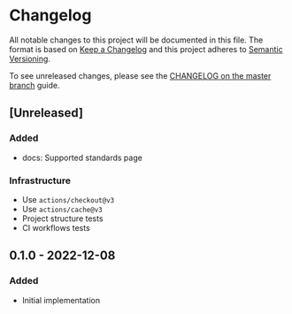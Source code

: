 # Changelog

All notable changes to this project will be documented in this file.
The format is based on [Keep a Changelog](https://keepachangelog.com/en/1.0.0/)
and this project adheres to [Semantic Versioning](https://semver.org/spec/v2.0.0.html).

To see unreleased changes, please see the [CHANGELOG on the master branch](https://github.com/gufolabs/gufo_liftbridge/blob/master/CHANGELOG.md) guide.

## [Unreleased]

### Added

* docs: Supported standards page

### Infrastructure

* Use `actions/checkout@v3`
* Use `actions/cache@v3`
* Project structure tests
* CI workflows tests

## 0.1.0 - 2022-12-08

### Added

* Initial implementation
